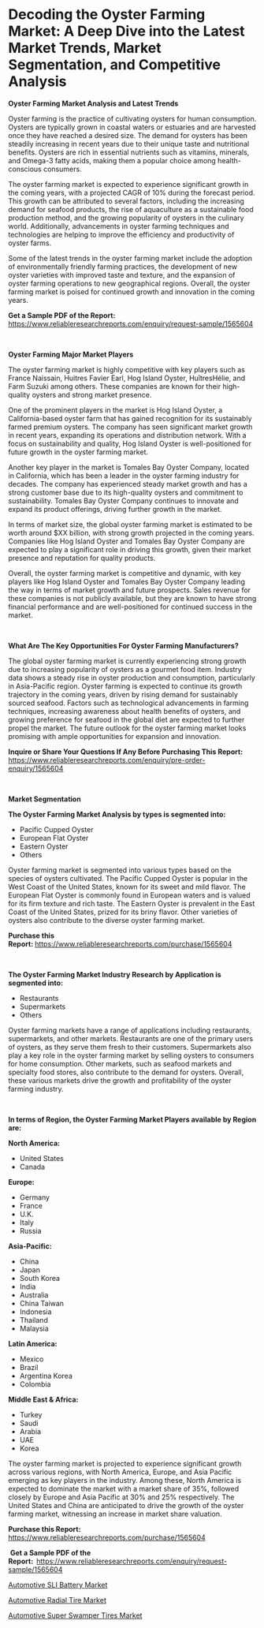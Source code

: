 <p><h1>Decoding the Oyster Farming Market: A Deep Dive into the Latest Market Trends, Market Segmentation, and Competitive Analysis</h1></p><p><strong>Oyster Farming Market Analysis and Latest Trends</strong></p>
<p><p>Oyster farming is the practice of cultivating oysters for human consumption. Oysters are typically grown in coastal waters or estuaries and are harvested once they have reached a desired size. The demand for oysters has been steadily increasing in recent years due to their unique taste and nutritional benefits. Oysters are rich in essential nutrients such as vitamins, minerals, and Omega-3 fatty acids, making them a popular choice among health-conscious consumers.</p><p>The oyster farming market is expected to experience significant growth in the coming years, with a projected CAGR of 10% during the forecast period. This growth can be attributed to several factors, including the increasing demand for seafood products, the rise of aquaculture as a sustainable food production method, and the growing popularity of oysters in the culinary world. Additionally, advancements in oyster farming techniques and technologies are helping to improve the efficiency and productivity of oyster farms.</p><p>Some of the latest trends in the oyster farming market include the adoption of environmentally friendly farming practices, the development of new oyster varieties with improved taste and texture, and the expansion of oyster farming operations to new geographical regions. Overall, the oyster farming market is poised for continued growth and innovation in the coming years.</p></p>
<p><strong>Get a Sample PDF of the Report:&nbsp;</strong> <a href="https://www.reliableresearchreports.com/enquiry/request-sample/1565604">https://www.reliableresearchreports.com/enquiry/request-sample/1565604</a></p>
<p>&nbsp;</p>
<p><strong>Oyster Farming Major Market Players</strong></p>
<p><p>The oyster farming market is highly competitive with key players such as France Naissain, Huitres Favier Earl, Hog Island Oyster, HuîtresHélie, and Farm Suzuki among others. These companies are known for their high-quality oysters and strong market presence.</p><p>One of the prominent players in the market is Hog Island Oyster, a California-based oyster farm that has gained recognition for its sustainably farmed premium oysters. The company has seen significant market growth in recent years, expanding its operations and distribution network. With a focus on sustainability and quality, Hog Island Oyster is well-positioned for future growth in the oyster farming market.</p><p>Another key player in the market is Tomales Bay Oyster Company, located in California, which has been a leader in the oyster farming industry for decades. The company has experienced steady market growth and has a strong customer base due to its high-quality oysters and commitment to sustainability. Tomales Bay Oyster Company continues to innovate and expand its product offerings, driving further growth in the market.</p><p>In terms of market size, the global oyster farming market is estimated to be worth around $XX billion, with strong growth projected in the coming years. Companies like Hog Island Oyster and Tomales Bay Oyster Company are expected to play a significant role in driving this growth, given their market presence and reputation for quality products.</p><p>Overall, the oyster farming market is competitive and dynamic, with key players like Hog Island Oyster and Tomales Bay Oyster Company leading the way in terms of market growth and future prospects. Sales revenue for these companies is not publicly available, but they are known to have strong financial performance and are well-positioned for continued success in the market.</p></p>
<p>&nbsp;</p>
<p><strong>What Are The Key Opportunities For Oyster Farming Manufacturers?</strong></p>
<p><p>The global oyster farming market is currently experiencing strong growth due to increasing popularity of oysters as a gourmet food item. Industry data shows a steady rise in oyster production and consumption, particularly in Asia-Pacific region. Oyster farming is expected to continue its growth trajectory in the coming years, driven by rising demand for sustainably sourced seafood. Factors such as technological advancements in farming techniques, increasing awareness about health benefits of oysters, and growing preference for seafood in the global diet are expected to further propel the market. The future outlook for the oyster farming market looks promising with ample opportunities for expansion and innovation.</p></p>
<p><strong>Inquire or Share Your Questions If Any Before Purchasing This Report:</strong> <a href="https://www.reliableresearchreports.com/enquiry/pre-order-enquiry/1565604">https://www.reliableresearchreports.com/enquiry/pre-order-enquiry/1565604</a></p>
<p>&nbsp;</p>
<p><strong>Market Segmentation</strong></p>
<p><strong>The Oyster Farming Market Analysis by types is segmented into:</strong></p>
<p><ul><li>Pacific Cupped Oyster</li><li>European Flat Oyster</li><li>Eastern Oyster</li><li>Others</li></ul></p>
<p><p>Oyster farming market is segmented into various types based on the species of oysters cultivated. The Pacific Cupped Oyster is popular in the West Coast of the United States, known for its sweet and mild flavor. The European Flat Oyster is commonly found in European waters and is valued for its firm texture and rich taste. The Eastern Oyster is prevalent in the East Coast of the United States, prized for its briny flavor. Other varieties of oysters also contribute to the diverse oyster farming market.</p></p>
<p><strong>Purchase this Report:&nbsp;</strong><a href="https://www.reliableresearchreports.com/purchase/1565604">https://www.reliableresearchreports.com/purchase/1565604</a></p>
<p>&nbsp;</p>
<p><strong>The Oyster Farming Market Industry Research by Application is segmented into:</strong></p>
<p><ul><li>Restaurants</li><li>Supermarkets</li><li>Others</li></ul></p>
<p><p>Oyster farming markets have a range of applications including restaurants, supermarkets, and other markets. Restaurants are one of the primary users of oysters, as they serve them fresh to their customers. Supermarkets also play a key role in the oyster farming market by selling oysters to consumers for home consumption. Other markets, such as seafood markets and specialty food stores, also contribute to the demand for oysters. Overall, these various markets drive the growth and profitability of the oyster farming industry.</p></p>
<p>&nbsp;</p>
<p><strong>In terms of Region, the Oyster Farming Market Players available by Region are:</strong></p>
<p>
    <p> <strong> North America: </strong>
        <ul>
            <li>United States</li>
            <li>Canada</li>
        </ul>
        </p> 
    <p> <strong> Europe: </strong>
        <ul>
            <li>Germany</li>
            <li>France</li>
            <li>U.K.</li>
            <li>Italy</li>
            <li>Russia</li>
        </ul>
        </p> 
    <p> <strong> Asia-Pacific: </strong>
        <ul>
            <li>China</li>
            <li>Japan</li>
            <li>South Korea</li>
            <li>India</li>
            <li>Australia</li>
            <li>China Taiwan</li>
            <li>Indonesia</li>
            <li>Thailand</li>
            <li>Malaysia</li>
        </ul>
        </p> 
    <p> <strong> Latin America: </strong>
        <ul>
            <li>Mexico</li>
            <li>Brazil</li>
            <li>Argentina Korea</li>
            <li>Colombia</li>
        </ul>
        </p> 
    <p> <strong> Middle East & Africa: </strong>
        <ul>
            <li>Turkey</li>
            <li>Saudi</li>
            <li>Arabia</li>
            <li>UAE</li>
            <li>Korea</li>
        </ul>
    </p>
    </p>
<p><p>The oyster farming market is projected to experience significant growth across various regions, with North America, Europe, and Asia Pacific emerging as key players in the industry. Among these, North America is expected to dominate the market with a market share of 35%, followed closely by Europe and Asia Pacific at 30% and 25% respectively. The United States and China are anticipated to drive the growth of the oyster farming market, witnessing an increase in market share valuation.</p></p>
<p><strong>Purchase this Report: </strong><a href="https://www.reliableresearchreports.com/purchase/1565604">https://www.reliableresearchreports.com/purchase/1565604</a></p>
<p>&nbsp;<strong>Get a Sample PDF of the Report:&nbsp;&nbsp;</strong><a href="https://www.reliableresearchreports.com/enquiry/request-sample/1565604">https://www.reliableresearchreports.com/enquiry/request-sample/1565604</a></p>
<p><strong></strong></p>
<p><p><a href="https://view.publitas.com/reportprime-1/automotive-sli-battery-market-dynamics-2024-2031-also-about-its-market-trends-projections-and-opportunities/">Automotive SLI Battery Market</a></p><p><a href="https://view.publitas.com/reportprime-1/automotive-radial-tire-market-size-growth-and-forecast-from-2024-2031/">Automotive Radial Tire Market</a></p><p><a href="https://view.publitas.com/reportprime-1/automotive-super-swamper-tires-market-size-evaluating-its-market-trends-growth-and-projections-2024-2031/">Automotive Super Swamper Tires Market</a></p></p>